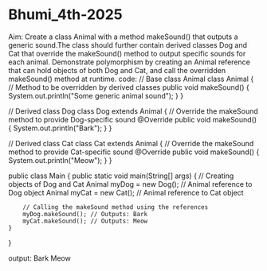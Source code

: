 # Bhumi_4th-2025
Aim: Create a class Animal with a method makeSound() that outputs a generic sound.The class should further contain derived classes Dog and Cat that override the makeSound() method to output specific sounds for each animal. Demonstrate polymorphism by creating an Animal reference that can hold objects of both Dog and Cat, and call the overridden makeSound() method at runtime.
code:
// Base class Animal
class Animal {
    // Method to be overridden by derived classes
    public void makeSound() {
        System.out.println("Some generic animal sound");
    }
}

// Derived class Dog
class Dog extends Animal {
    // Override the makeSound method to provide Dog-specific sound
    @Override
    public void makeSound() {
        System.out.println("Bark");
    }
}

// Derived class Cat
class Cat extends Animal {
    // Override the makeSound method to provide Cat-specific sound
    @Override
    public void makeSound() {
        System.out.println("Meow");
    }
}

public class Main {
    public static void main(String[] args) {
        // Creating objects of Dog and Cat
        Animal myDog = new Dog(); // Animal reference to Dog object
        Animal myCat = new Cat(); // Animal reference to Cat object
        
        // Calling the makeSound method using the references
        myDog.makeSound(); // Outputs: Bark
        myCat.makeSound(); // Outputs: Meow
    }
}

output:
Bark
Meow
